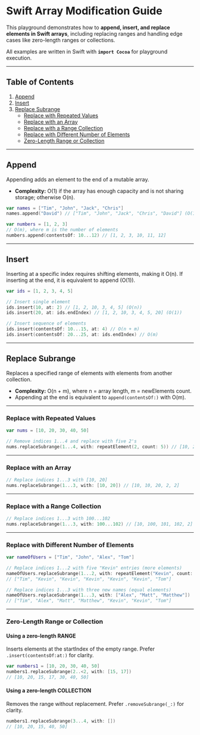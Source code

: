 # Swift Array Modification Guide

This playground demonstrates how to **append, insert, and replace elements in Swift arrays**, including replacing ranges and handling edge cases like zero-length ranges or collections.  

All examples are written in Swift with **`import Cocoa`** for playground execution.

---

## Table of Contents

1. [Append](#append)  
2. [Insert](#insert)  
3. [Replace Subrange](#replace-subrange)  
   - [Replace with Repeated Values](#replace-with-repeated-values)  
   - [Replace with an Array](#replace-with-an-array)  
   - [Replace with a Range Collection](#replace-with-a-range-collection)  
   - [Replace with Different Number of Elements](#replace-with-different-number-of-elements)  
   - [Zero-Length Range or Collection](#zero-length-range-or-collection)  

---

## Append

Appending adds an element to the end of a mutable array.

- **Complexity:** O(1) if the array has enough capacity and is not sharing storage; otherwise O(n).

```swift
var names = ["Tim", "John", "Jack", "Chris"]
names.append("David") // ["Tim", "John", "Jack", "Chris", "David"] (O(1))

var numbers = [1, 2, 3]
// O(m), where m is the number of elements
numbers.append(contentsOf: 10...12) // [1, 2, 3, 10, 11, 12]
````

---

## Insert

Inserting at a specific index requires shifting elements, making it O(n).
If inserting at the end, it is equivalent to append (O(1)).

```swift
var ids = [1, 2, 3, 4, 5]

// Insert single element
ids.insert(10, at: 2) // [1, 2, 10, 3, 4, 5] (O(n))
ids.insert(20, at: ids.endIndex) // [1, 2, 10, 3, 4, 5, 20] (O(1))

// Insert sequence of elements
ids.insert(contentsOf: 10...15, at: 4) // O(n + m)
ids.insert(contentsOf: 20...25, at: ids.endIndex) // O(m)
```

---

## Replace Subrange

Replaces a specified range of elements with elements from another collection.

* **Complexity:** O(n + m), where n = array length, m = newElements count.
* Appending at the end is equivalent to `append(contentsOf:)` with O(m).

---

### Replace with Repeated Values

```swift
var nums = [10, 20, 30, 40, 50]

// Remove indices 1...4 and replace with five 2's
nums.replaceSubrange(1...4, with: repeatElement(2, count: 5)) // [10, 2, 2, 2, 2, 2]
```

---

### Replace with an Array

```swift
// Replace indices 1...3 with [10, 20]
nums.replaceSubrange(1...3, with: [10, 20]) // [10, 10, 20, 2, 2]
```

---

### Replace with a Range Collection

```swift
// Replace indices 1...3 with 100...102
nums.replaceSubrange(1...3, with: 100...102) // [10, 100, 101, 102, 2]
```

---

### Replace with Different Number of Elements

```swift
var nameOfUsers = ["Tim", "John", "Alex", "Tom"]

// Replace indices 1...2 with five "Kevin" entries (more elements)
nameOfUsers.replaceSubrange(1...2, with: repeatElement("Kevin", count: 5)) 
// ["Tim", "Kevin", "Kevin", "Kevin", "Kevin", "Kevin", "Tom"]

// Replace indices 1...3 with three new names (equal elements)
nameOfUsers.replaceSubrange(1...3, with: ["Alex", "Matt", "Matthew"]) 
// ["Tim", "Alex", "Matt", "Matthew", "Kevin", "Kevin", "Tom"]
```

---

### Zero-Length Range or Collection

#### Using a zero-length RANGE

Inserts elements at the startIndex of the empty range. Prefer `.insert(contentsOf:at:)` for clarity.

```swift
var numbers1 = [10, 20, 30, 40, 50]
numbers1.replaceSubrange(2..<2, with: [15, 17])
// [10, 20, 15, 17, 30, 40, 50]
```

#### Using a zero-length COLLECTION

Removes the range without replacement. Prefer `.removeSubrange(_:)` for clarity.

```swift
numbers1.replaceSubrange(3...4, with: [])
// [10, 20, 15, 40, 50]
```



